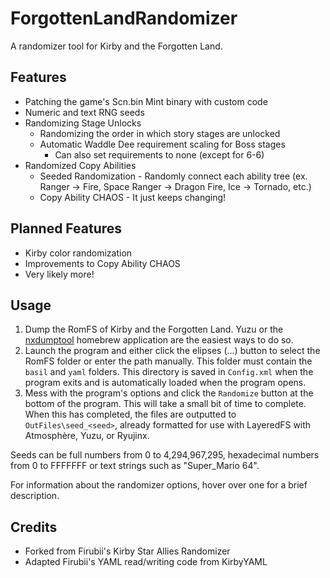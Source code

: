 # ForgottenLandRandomizer
A randomizer tool for Kirby and the Forgotten Land.

## Features
* Patching the game's Scn.bin Mint binary with custom code
* Numeric and text RNG seeds
* Randomizing Stage Unlocks
  * Randomizing the order in which story stages are unlocked
  * Automatic Waddle Dee requirement scaling for Boss stages
	* Can also set requirements to none (except for 6-6)
* Randomized Copy Abilities
  * Seeded Randomization - Randomly connect each ability tree (ex. Ranger -> Fire, Space Ranger -> Dragon Fire, Ice -> Tornado, etc.)
  * Copy Ability CHAOS - It just keeps changing!

## Planned Features
* Kirby color randomization
* Improvements to Copy Ability CHAOS
* Very likely more!

## Usage
1. Dump the RomFS of Kirby and the Forgotten Land. Yuzu or the [nxdumptool](https://github.com/DarkMatterCore/nxdumptool/releases/tag/v1.1.14) homebrew application are the easiest ways to do so.
2. Launch the program and either click the elipses (...) button to select the RomFS folder or enter the path manually. This folder must contain the `basil` and `yaml` folders.
This directory is saved in `Config.xml` when the program exits and is automatically loaded when the program opens.
3. Mess with the program's options and click the `Randomize` button at the bottom of the program. This will take a small bit of time to complete.
When this has completed, the files are outputted to `OutFiles\seed_<seed>`, already formatted for use with LayeredFS with Atmosphère, Yuzu, or Ryujinx.

Seeds can be full numbers from 0 to 4,294,967,295, hexadecimal numbers from 0 to FFFFFFF or text strings such as "Super_Mario 64".

For information about the randomizer options, hover over one for a brief description.

## Credits
* Forked from Firubii's Kirby Star Allies Randomizer
* Adapted Firubii's YAML read/writing code from KirbyYAML
